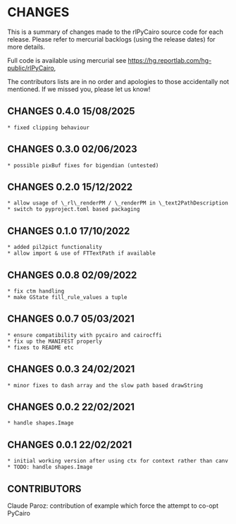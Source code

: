CHANGES
=======

This is a summary of changes made to the rlPyCairo source code for each release.
Please refer to mercurial backlogs (using the release dates) for more details.

Full code is available using mercurial see https://hg.reportlab.com/hg-public/rlPyCairo,

The contributors lists are in no order and apologies to those accidentally not
mentioned. If we missed you, please let us know!

CHANGES  0.4.0	 15/08/2025
---------------------------
	* fixed clipping behaviour

CHANGES  0.3.0	 02/06/2023
---------------------------
	* possible pixBuf fixes for bigendian (untested)

CHANGES  0.2.0	 15/12/2022
---------------------------
	* allow usage of \_rl\_renderPM / \_renderPM in \_text2PathDescription
    * switch to pyproject.toml based packaging

CHANGES  0.1.0	 17/10/2022
---------------------------
	* added pil2pict functionality
	* allow import & use of FTTextPath if available

CHANGES  0.0.8	 02/09/2022
---------------------------
	* fix ctm handling
	* make GState fill_rule_values a tuple

CHANGES  0.0.7	 05/03/2021
---------------------------
	* ensure compatibility with pycairo and cairocffi
	* fix up the MANIFEST properly
	* fixes to README etc

CHANGES  0.0.3	 24/02/2021
---------------------------
	* minor fixes to dash array and the slow path based drawString

CHANGES  0.0.2	 22/02/2021
---------------------------
	* handle shapes.Image

CHANGES  0.0.1	 22/02/2021
---------------------------
	* initial working version after using ctx for context rather than canv
	* TODO: handle shapes.Image

CONTRIBUTORS
------------
Claude Paroz: contribution of example which force the attempt to co-opt PyCairo
